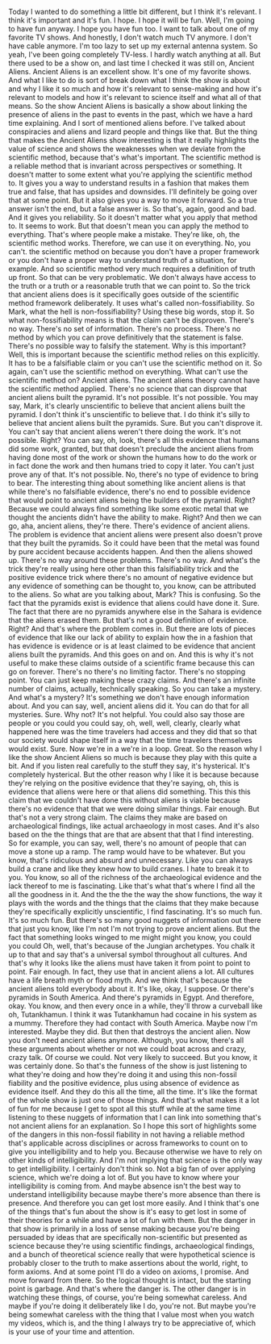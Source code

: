  Today I wanted to do something a little bit different, but I think it's relevant. I think it's important and it's fun. I hope. I hope it will be fun. Well, I'm going to have fun anyway. I hope you have fun too. I want to talk about one of my favorite TV shows. And honestly, I don't watch much TV anymore. I don't have cable anymore. I'm too lazy to set up my external antenna system. So yeah, I've been going completely TV-less. I hardly watch anything at all. But there used to be a show on, and last time I checked it was still on, Ancient Aliens. Ancient Aliens is an excellent show. It's one of my favorite shows. And what I like to do is sort of break down what I think the show is about and why I like it so much and how it's relevant to sense-making and how it's relevant to models and how it's relevant to science itself and what all of that means. So the show Ancient Aliens is basically a show about linking the presence of aliens in the past to events in the past, which we have a hard time explaining. And I sort of mentioned aliens before. I've talked about conspiracies and aliens and lizard people and things like that. But the thing that makes the Ancient Aliens show interesting is that it really highlights the value of science and shows the weaknesses when we deviate from the scientific method, because that's what's important. The scientific method is a reliable method that is invariant across perspectives or something. It doesn't matter to some extent what you're applying the scientific method to. It gives you a way to understand results in a fashion that makes them true and false, that has upsides and downsides. I'll definitely be going over that at some point. But it also gives you a way to move it forward. So a true answer isn't the end, but a false answer is. So that's, again, good and bad. And it gives you reliability. So it doesn't matter what you apply that method to. It seems to work. But that doesn't mean you can apply the method to everything. That's where people make a mistake. They're like, oh, the scientific method works. Therefore, we can use it on everything. No, you can't. the scientific method on because you don't have a proper framework or you don't have a proper way to understand truth of a situation, for example. And so scientific method very much requires a definition of truth up front. So that can be very problematic. We don't always have access to the truth or a truth or a reasonable truth that we can point to. So the trick that ancient aliens does is it specifically goes outside of the scientific method framework deliberately. It uses what's called non-fossifiability. So Mark, what the hell is non-fossifiability? Using these big words, stop it. So what non-fossifiability means is that the claim can't be disproven. There's no way. There's no set of information. There's no process. There's no method by which you can prove definitively that the statement is false. There's no possible way to falsify the statement. Why is this important? Well, this is important because the scientific method relies on this explicitly. It has to be a falsifiable claim or you can't use the scientific method on it. So again, can't use the scientific method on everything. What can't use the scientific method on? Ancient aliens. The ancient aliens theory cannot have the scientific method applied. There's no science that can disprove that ancient aliens built the pyramid. It's not possible. It's not possible. You may say, Mark, it's clearly unscientific to believe that ancient aliens built the pyramid. I don't think it's unscientific to believe that. I do think it's silly to believe that ancient aliens built the pyramids. Sure. But you can't disprove it. You can't say that ancient aliens weren't there doing the work. It's not possible. Right? You can say, oh, look, there's all this evidence that humans did some work, granted, but that doesn't preclude the ancient aliens from having done most of the work or shown the humans how to do the work or in fact done the work and then humans tried to copy it later. You can't just prove any of that. It's not possible. No, there's no type of evidence to bring to bear. The interesting thing about something like ancient aliens is that while there's no falsifiable evidence, there's no end to possible evidence that would point to ancient aliens being the builders of the pyramid. Right? Because we could always find something like some exotic metal that we thought the ancients didn't have the ability to make. Right? And then we can go, aha, ancient aliens, they're there. There's evidence of ancient aliens. The problem is evidence that ancient aliens were present also doesn't prove that they built the pyramids. So it could have been that the metal was found by pure accident because accidents happen. And then the aliens showed up. There's no way around these problems. There's no way. And what's the trick they're really using here other than this falsifiability trick and the positive evidence trick where there's no amount of negative evidence but any evidence of something can be thought to, you know, can be attributed to the aliens. So what are you talking about, Mark? This is confusing. So the fact that the pyramids exist is evidence that aliens could have done it. Sure. The fact that there are no pyramids anywhere else in the Sahara is evidence that the aliens erased them. But that's not a good definition of evidence. Right? And that's where the problem comes in. But there are lots of pieces of evidence that like our lack of ability to explain how the in a fashion that has evidence is evidence or is at least claimed to be evidence that ancient aliens built the pyramids. And this goes on and on. And this is why it's not useful to make these claims outside of a scientific frame because this can go on forever. There's no there's no limiting factor. There's no stopping point. You can just keep making these crazy claims. And there's an infinite number of claims, actually, technically speaking. So you can take a mystery. And what's a mystery? It's something we don't have enough information about. And you can say, well, ancient aliens did it. You can do that for all mysteries. Sure. Why not? It's not helpful. You could also say those are people or you could you could say, oh, well, well, clearly, clearly what happened here was the time travelers had access and they did that so that our society would shape itself in a way that the time travelers themselves would exist. Sure. Now we're in a we're in a loop. Great. So the reason why I like the show Ancient Aliens so much is because they play with this quite a bit. And if you listen real carefully to the stuff they say, it's hysterical. It's completely hysterical. But the other reason why I like it is because because they're relying on the positive evidence that they're saying, oh, this is evidence that aliens were here or that aliens did something. This this this claim that we couldn't have done this without aliens is viable because there's no evidence that that we were doing similar things. Fair enough. But that's not a very strong claim. The claims they make are based on archaeological findings, like actual archaeology in most cases. And it's also based on the the things that are that are absent that that I find interesting. So for example, you can say, well, there's no amount of people that can move a stone up a ramp. The ramp would have to be whatever. But you know, that's ridiculous and absurd and unnecessary. Like you can always build a crane and like they knew how to build cranes. I hate to break it to you. You know, so all of the richness of the archaeological evidence and the lack thereof to me is fascinating. Like that's what that's where I find all the all the goodness in it. And the the the the way the show functions, the way it plays with the words and the things that the claims that they make because they're specifically explicitly unscientific, I find fascinating. It's so much fun. It's so much fun. But there's so many good nuggets of information out there that just you know, like I'm not I'm not trying to prove ancient aliens. But the fact that something looks winged to me might might you know, you could you could Oh, well, that's because of the Jungian archetypes. You chalk it up to that and say that's a universal symbol throughout all cultures. And that's why it looks like the aliens must have taken it from point to point to point. Fair enough. In fact, they use that in ancient aliens a lot. All cultures have a life breath myth or flood myth. And we think that's because the ancient aliens told everybody about it. It's like, okay, I suppose. Or there's pyramids in South America. And there's pyramids in Egypt. And therefore, okay. You know, and then every once in a while, they'll throw a curveball like oh, Tutankhamun. I think it was Tutankhamun had cocaine in his system as a mummy. Therefore they had contact with South America. Maybe now I'm interested. Maybe they did. But then that destroys the ancient alien. Now you don't need ancient aliens anymore. Although, you know, there's all these arguments about whether or not we could boat across and crazy, crazy talk. Of course we could. Not very likely to succeed. But you know, it was certainly done. So that's the funness of the show is just listening to what they're doing and how they're doing it and using this non-fossil fiability and the positive evidence, plus using absence of evidence as evidence itself. And they do this all the time, all the time. It's like the format of the whole show is just one of those things. And that's what makes it a lot of fun for me because I get to spot all this stuff while at the same time listening to these nuggets of information that I can link into something that's not ancient aliens for an explanation. So I hope this sort of highlights some of the dangers in this non-fossil fiability in not having a reliable method that's applicable across disciplines or across frameworks to count on to give you intelligibility and to help you. Because otherwise we have to rely on other kinds of intelligibility. And I'm not implying that science is the only way to get intelligibility. I certainly don't think so. Not a big fan of over applying science, which we're doing a lot of. But you have to know where your intelligibility is coming from. And maybe absence isn't the best way to understand intelligibility because maybe there's more absence than there is presence. And therefore you can get lost more easily. And I think that's one of the things that's fun about the show is it's easy to get lost in some of their theories for a while and have a lot of fun with them. But the danger in that show is primarily in a loss of sense making because you're being persuaded by ideas that are specifically non-scientific but presented as science because they're using scientific findings, archaeological findings, and a bunch of theoretical science really that were hypothetical science is probably closer to the truth to make assertions about the world, right, to form axioms. And at some point I'll do a video on axioms, I promise. And move forward from there. So the logical thought is intact, but the starting point is garbage. And that's where the danger is. The other danger is in watching these things, of course, you're being somewhat careless. And maybe if you're doing it deliberately like I do, you're not. But maybe you're being somewhat careless with the thing that I value most when you watch my videos, which is, and the thing I always try to be appreciative of, which is your use of your time and attention.
